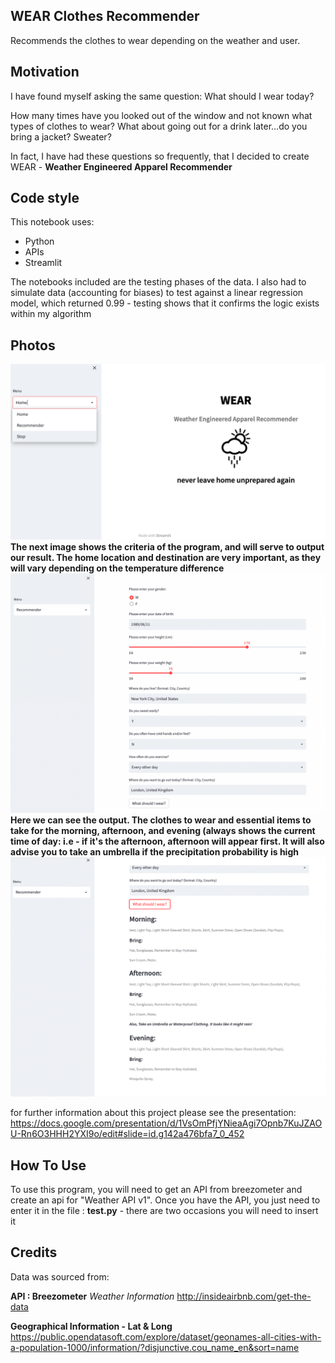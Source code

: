 ## WEAR Clothes Recommender
Recommends the clothes to wear depending on the weather and user.


## Motivation
I have found myself asking the same question: What should I wear today?

How many times have you looked out of the window and not known what types of clothes to wear? What about going out for a drink later…do you bring a jacket? Sweater?

In fact, I have had these questions so frequently, that I decided to create WEAR - **Weather Engineered Apparel Recommender**



## Code style
This notebook uses:

- Python
- APIs
- Streamlit

The notebooks included are the testing phases of the data. I also had to simulate data (accounting for biases) to test against a linear regression model, which returned 0.99 - testing shows that it confirms the logic exists within my algorithm

## Photos

![WEARhome](images/WEAR_home.png)
**The next image shows the criteria of the program, and will serve to output our result. The home location and destination are very important, as they will vary depending on the temperature difference**
![WEARrecform](images/WEAR_recommender_form.png)
**Here we can see the output. The clothes to wear and essential items to take for the morning, afternoon, and evening (always shows the current time of day: i.e - if it's the afternoon, afternoon will appear first. It will also advise you to take an umbrella if the precipitation probability is high**
![WEARoutput](images/WEAR_recommender_output.png)


for further information about this project please see the presentation: https://docs.google.com/presentation/d/1VsOmPfjYNieaAgi7Opnb7KuJZAOU-Rn6O3HHH2YXI9o/edit#slide=id.g142a476bfa7_0_452


## How To Use
To use this program, you will need to get an API from breezometer and create an api for "Weather API v1". Once you have the API, you just need to enter it in the file : **test.py** - there are two occasions you will need to insert it


## Credits
Data was sourced from:

**API : Breezometer** *Weather Information*
http://insideairbnb.com/get-the-data

**Geographical Information - Lat & Long**
https://public.opendatasoft.com/explore/dataset/geonames-all-cities-with-a-population-1000/information/?disjunctive.cou_name_en&sort=name

